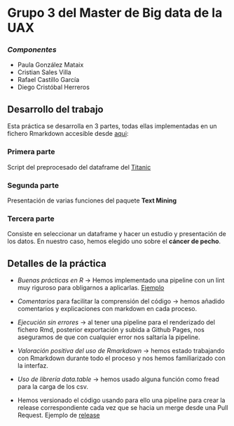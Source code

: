 # Grupo 3 del Master de Big data de la UAX

### ***Componentes***

* Paula González Mataix
* Cristian Sales Villa
* Rafael Castillo García
* Diego Cristóbal Herreros

## Desarrollo del trabajo

Esta práctica se desarrolla en 3 partes, todas ellas implementadas en un fichero Rmarkdown accesible desde [aqui](https://uax-bigdata-grupo3.github.io/devR-grupo3):

### Primera parte

Script del preprocesado del dataframe del [Titanic](https://www.kaggle.com/competitions/titanic/data?select=train.csv)

### Segunda parte

Presentación de varias funciones del paquete **Text Mining**

### Tercera parte

Consiste en seleccionar un dataframe y hacer un estudio y presentación de los datos. En nuestro caso, hemos elegido uno sobre el **cáncer de pecho**.


## Detalles de la práctica

* *Buenas prácticas en R* -> Hemos implementado una pipeline con un lint muy riguroso para obligarnos a aplicarlas. [Ejemplo](https://github.com/UAX-BigData-Grupo3/devR-grupo3/actions/runs/4036589290/jobs/6939288362#step:5:14)

* *Comentarios* para facilitar la comprensión del código -> hemos añadido comentarios y explicaciones con markdown en cada proceso.

* *Ejecución sin errores* -> al tener una pipeline para el renderizado del fichero Rmd, posterior exportación y subida a Github Pages, nos aseguramos de que con cualquier error nos saltaría la pipeline.

* *Valoración positiva del uso de Rmarkdown* -> hemos estado trabajando con Rmarkdown durante todo el proceso y nos hemos familiarizado con la interfaz. 

* *Uso de librería data.table* -> hemos usado alguna función como fread para la carga de los csv.

* Hemos versionado el código usando para ello una pipeline para crear la release correspondiente cada vez que se hacia un merge desde una Pull Request. Ejemplo de [release](https://github.com/UAX-BigData-Grupo3/devR-grupo3/releases/tag/0.0.7)